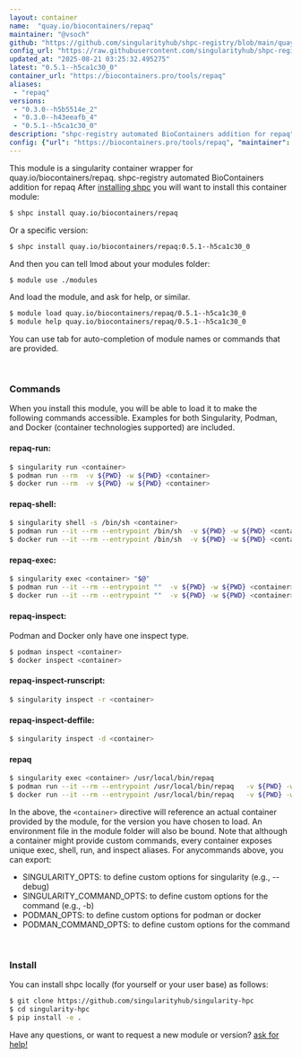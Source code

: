 ```yaml
---
layout: container
name:  "quay.io/biocontainers/repaq"
maintainer: "@vsoch"
github: "https://github.com/singularityhub/shpc-registry/blob/main/quay.io/biocontainers/repaq/container.yaml"
config_url: "https://raw.githubusercontent.com/singularityhub/shpc-registry/main/quay.io/biocontainers/repaq/container.yaml"
updated_at: "2025-08-21 03:25:32.495275"
latest: "0.5.1--h5ca1c30_0"
container_url: "https://biocontainers.pro/tools/repaq"
aliases:
 - "repaq"
versions:
 - "0.3.0--h5b5514e_2"
 - "0.3.0--h43eeafb_4"
 - "0.5.1--h5ca1c30_0"
description: "shpc-registry automated BioContainers addition for repaq"
config: {"url": "https://biocontainers.pro/tools/repaq", "maintainer": "@vsoch", "description": "shpc-registry automated BioContainers addition for repaq", "latest": {"0.5.1--h5ca1c30_0": "sha256:c4ee0142d9dd458378e1546ed701baf531f7a4b446da5774a85bf1623bc165b7"}, "tags": {"0.3.0--h5b5514e_2": "sha256:a3049ac4dd58c8c01b6109b6488c682f86f0d80bdd29ce4c605bc4b75a8740ea", "0.3.0--h43eeafb_4": "sha256:b4c3e20c78af9f220b208ce2ee8d2bf8b4e77dea9a75ffb74a65ab98cc8e5242", "0.5.1--h5ca1c30_0": "sha256:c4ee0142d9dd458378e1546ed701baf531f7a4b446da5774a85bf1623bc165b7"}, "docker": "quay.io/biocontainers/repaq", "aliases": {"repaq": "/usr/local/bin/repaq"}}
---
```


This module is a singularity container wrapper for quay.io/biocontainers/repaq.
shpc-registry automated BioContainers addition for repaq
After [installing shpc](#install) you will want to install this container module:


```bash
$ shpc install quay.io/biocontainers/repaq
```

Or a specific version:

```bash
$ shpc install quay.io/biocontainers/repaq:0.5.1--h5ca1c30_0
```

And then you can tell lmod about your modules folder:

```bash
$ module use ./modules
```

And load the module, and ask for help, or similar.

```bash
$ module load quay.io/biocontainers/repaq/0.5.1--h5ca1c30_0
$ module help quay.io/biocontainers/repaq/0.5.1--h5ca1c30_0
```

You can use tab for auto-completion of module names or commands that are provided.

<br>

### Commands

When you install this module, you will be able to load it to make the following commands accessible.
Examples for both Singularity, Podman, and Docker (container technologies supported) are included.

#### repaq-run:

```bash
$ singularity run <container>
$ podman run --rm  -v ${PWD} -w ${PWD} <container>
$ docker run --rm  -v ${PWD} -w ${PWD} <container>
```

#### repaq-shell:

```bash
$ singularity shell -s /bin/sh <container>
$ podman run --it --rm --entrypoint /bin/sh  -v ${PWD} -w ${PWD} <container>
$ docker run --it --rm --entrypoint /bin/sh  -v ${PWD} -w ${PWD} <container>
```

#### repaq-exec:

```bash
$ singularity exec <container> "$@"
$ podman run --it --rm --entrypoint ""  -v ${PWD} -w ${PWD} <container> "$@"
$ docker run --it --rm --entrypoint ""  -v ${PWD} -w ${PWD} <container> "$@"
```

#### repaq-inspect:

Podman and Docker only have one inspect type.

```bash
$ podman inspect <container>
$ docker inspect <container>
```

#### repaq-inspect-runscript:

```bash
$ singularity inspect -r <container>
```

#### repaq-inspect-deffile:

```bash
$ singularity inspect -d <container>
```


#### repaq

```bash
$ singularity exec <container> /usr/local/bin/repaq
$ podman run --it --rm --entrypoint /usr/local/bin/repaq   -v ${PWD} -w ${PWD} <container> -c " $@"
$ docker run --it --rm --entrypoint /usr/local/bin/repaq   -v ${PWD} -w ${PWD} <container> -c " $@"
```



In the above, the `<container>` directive will reference an actual container provided
by the module, for the version you have chosen to load. An environment file in the
module folder will also be bound. Note that although a container
might provide custom commands, every container exposes unique exec, shell, run, and
inspect aliases. For anycommands above, you can export:

 - SINGULARITY_OPTS: to define custom options for singularity (e.g., --debug)
 - SINGULARITY_COMMAND_OPTS: to define custom options for the command (e.g., -b)
 - PODMAN_OPTS: to define custom options for podman or docker
 - PODMAN_COMMAND_OPTS: to define custom options for the command

<br>

### Install

You can install shpc locally (for yourself or your user base) as follows:

```bash
$ git clone https://github.com/singularityhub/singularity-hpc
$ cd singularity-hpc
$ pip install -e .
```

Have any questions, or want to request a new module or version? [ask for help!](https://github.com/singularityhub/singularity-hpc/issues)